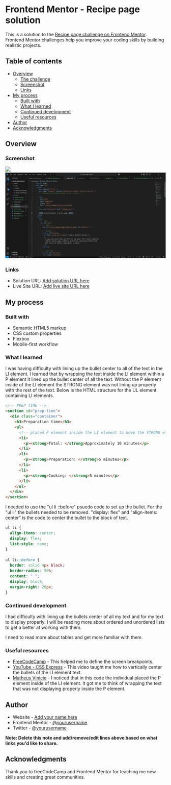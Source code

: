 # Frontend Mentor - Recipe page solution

This is a solution to the [Recipe page challenge on Frontend Mentor](https://www.frontendmentor.io/challenges/recipe-page-KiTsR8QQKm). Frontend Mentor challenges help you improve your coding skills by building realistic projects.

## Table of contents

- [Overview](#overview)
  - [The challenge](#the-challenge)
  - [Screenshot](#screenshot)
  - [Links](#links)
- [My process](#my-process)
  - [Built with](#built-with)
  - [What I learned](#what-i-learned)
  - [Continued development](#continued-development)
  - [Useful resources](#useful-resources)
- [Author](#author)
- [Acknowledgments](#acknowledgments)

## Overview

### Screenshot

![](./screenshot.jpg)
![](./screenshots/recipe-page-project-screenshot-html-1.png)

### Links

- Solution URL: [Add solution URL here](https://your-solution-url.com)
- Live Site URL: [Add live site URL here](https://your-live-site-url.com)

## My process

### Built with

- Semantic HTML5 markup
- CSS custom properties
- Flexbox
- Mobile-first workflow

### What I learned

I was having difficulty with lining up the bullet center to all of the text in the LI element. I learned that by wrapping the text inside the LI element within a P element it lined up the bullet center of all the text. Without the P element inside of the LI element the STRONG element was not lining up properly with the rest of the text. Below is the HTML structure for the UL element containing LI elements.

```html
<!-- PREP TIME -->
<section id="prep-time">
  <div class="container">
    <h3>Preparation time</h3>
    <ul>
      <!-- placed P element inside the LI element to keep the STRONG element inline with the rest of the text. Otherwise the STRONG element will line up with the bullet rather than the text. -->
      <li>
        <p><strong>Total: </strong>Approximately 10 minutes</p>
      </li>
      <li>
        <p><strong>Preparation: </strong>5 minutes</p>
      </li>
      <li>
        <p><strong>Cooking: </strong>5 minutes</p>
      </li>
    </ul>
  </div>
</section>
```

I needed to use the "ul li ::before" psuedo code to set up the bullet. For the "ul li" the bullets needed to be removed. "display: flex" and "align-items: center" is the code to center the bullet to the block of text.

```css
ul li {
  align-items: center;
  display: flex;
  list-style: none;
}

ul li::before {
  border: solid 4px black;
  border-radius: 50%;
  content: " ";
  display: block;
  margin-right: 20px;
}
```

### Continued development

I had difficulty with lining up the bullets center of all my text and for my text to display properly. I will be reading more about ordered and unordered lists to get a better at working with them.

I need to read more about tables and get more familiar with them.

### Useful resources

- [FreeCodeCamp](https://www.freecodecamp.org/news/css-media-queries-breakpoints-media-types-standard-resolutions-and-more/) - This helped me to define the screen breakpoints.
- [YouTube - CSS Express](https://www.youtube.com/watch?v=w9gVDgFzPO8) - This video taught me how to vertically center the bullets of the LI element text.
- [Matheus Vinicio](https://matheus-vinicio.github.io/RECIPE/) - I noticed that in this code the individual placed the P element inside of the LI element. It got me to think of wrapping the text that was not displaying properly inside the P element.

## Author

- Website - [Add your name here](https://www.your-site.com)
- Frontend Mentor - [@yourusername](https://www.frontendmentor.io/profile/yourusername)
- Twitter - [@yourusername](https://www.twitter.com/yourusername)

**Note: Delete this note and add/remove/edit lines above based on what links you'd like to share.**

## Acknowledgments

Thank you to freeCodeCamp and Frontend Mentor for teaching me new skills and creating great communities.
